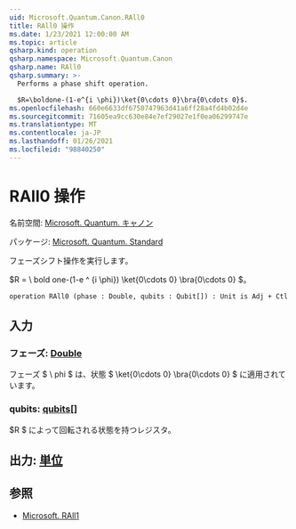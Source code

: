```yaml
---
uid: Microsoft.Quantum.Canon.RAll0
title: RAll0 操作
ms.date: 1/23/2021 12:00:00 AM
ms.topic: article
qsharp.kind: operation
qsharp.namespace: Microsoft.Quantum.Canon
qsharp.name: RAll0
qsharp.summary: >-
  Performs a phase shift operation.

  $R=\boldone-(1-e^{i \phi})\ket{0\cdots 0}\bra{0\cdots 0}$.
ms.openlocfilehash: 660e6633df6750747963d41a6ff28a4fd4b02d4e
ms.sourcegitcommit: 71605ea9cc630e84e7ef29027e1f0ea06299747e
ms.translationtype: MT
ms.contentlocale: ja-JP
ms.lasthandoff: 01/26/2021
ms.locfileid: "98840250"
---
```

# <a name="rall0-operation"></a>RAll0 操作

名前空間: [Microsoft. Quantum. キャノン](xref:Microsoft.Quantum.Canon)

パッケージ: [Microsoft. Quantum. Standard](https://nuget.org/packages/Microsoft.Quantum.Standard)


フェーズシフト操作を実行します。

$R = \ bold one-(1-e ^ {i \phi}) \ket{0\cdots 0} \bra{0\cdots 0} $。

```qsharp
operation RAll0 (phase : Double, qubits : Qubit[]) : Unit is Adj + Ctl
```


## <a name="input"></a>入力

### <a name="phase--double"></a>フェーズ: [Double](xref:microsoft.quantum.lang-ref.double)

フェーズ $ \ phi $ は、状態 $ \ket{0\cdots 0} \bra{0\cdots 0} $ に適用されています。


### <a name="qubits--qubit"></a>qubits: [qubits](xref:microsoft.quantum.lang-ref.qubit)[]

$R $ によって回転される状態を持つレジスタ。



## <a name="output--unit"></a>出力: [単位](xref:microsoft.quantum.lang-ref.unit)



## <a name="see-also"></a>参照

- [Microsoft. RAll1](xref:Microsoft.Quantum.Canon.RAll1)